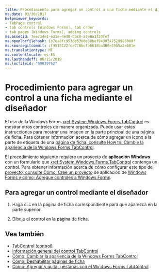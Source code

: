 ```yaml
---
title: Procedimiento para agregar un control a una ficha mediante el diseñador
ms.date: 03/30/2017
helpviewer_keywords:
- TabPage control
- tab controls [Windows Forms], tab order
- tab pages [Windows Forms], adding controls
ms.assetid: 7ee734e1-e31e-4ed0-bbc0-a7e8a1f20fef
ms.openlocfilehash: 1b7ea0fc953be5360e38bef9439347529986908f
ms.sourcegitcommit: cf9515122fce716bcfb6618ba366e39b5a2eb81e
ms.translationtype: MT
ms.contentlocale: es-ES
ms.lasthandoff: 08/15/2019
ms.locfileid: "69039762"
---
```

# <a name="how-to-add-a-control-to-a-tab-page-using-the-designer"></a>Procedimiento para agregar un control a una ficha mediante el diseñador
El uso de la Windows Forms <xref:System.Windows.Forms.TabControl> es mostrar otros controles de manera organizada. Puede usar estas instrucciones para mostrar una imagen en la parte principal de una página de ficha. Para obtener información acerca de cómo agregar un icono a la parte de etiqueta de una [página de ficha, consulte How to: Cambie la apariencia de la Windows Forms TabControl](how-to-change-the-appearance-of-the-windows-forms-tabcontrol.md).

 El procedimiento siguiente requiere un proyecto de **aplicación Windows** con un formulario que <xref:System.Windows.Forms.TabControl> contenga un control. Para obtener información acerca de cómo configurar este tipo de [proyecto, consulte Cómo: Cree un proyecto](/visualstudio/ide/step-1-create-a-windows-forms-application-project) de aplicación de [Windows Forms y cómo: Agregue controles a Windows Forms](how-to-add-controls-to-windows-forms.md).

## <a name="to-add-a-control-using-the-designer"></a>Para agregar un control mediante el diseñador

1. Haga clic en la página de ficha correspondiente para que aparezca en la parte superior.

2. Dibuje el control en la página de ficha.

## <a name="see-also"></a>Vea también

- [TabControl (control)](tabcontrol-control-windows-forms.md)
- [Información general del control TabControl](tabcontrol-control-overview-windows-forms.md)
- [Cómo: Cambiar la apariencia de la Windows Forms TabControl](how-to-change-the-appearance-of-the-windows-forms-tabcontrol.md)
- [Cómo: Deshabilitar páginas de ficha](how-to-disable-tab-pages.md)
- [Cómo: Agregar y quitar pestañas con el Windows Forms TabControl](how-to-add-and-remove-tabs-with-the-windows-forms-tabcontrol.md)

